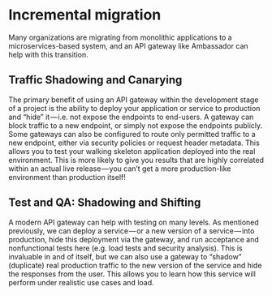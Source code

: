 # Incremental migration
Many organizations are migrating from monolithic applications to a microservices-based system, and an API gateway like Ambassador can help with this transition.

## Traffic Shadowing and Canarying
The primary benefit of using an API gateway within the development stage of a project is the ability to deploy your application or service to production and “hide” it — i.e. not expose the endpoints to end-users. A gateway can block traffic to a new endpoint, or simply not expose the endpoints publicly. Some gateways can also be configured to route only permitted traffic to a new endpoint, either via security policies or request header metadata. This allows you to test your walking skeleton application deployed into the real environment. This is more likely to give you results that are highly correlated within an actual live release — you can’t get a more production-like environment than production itself!

## Test and QA: Shadowing and Shifting
A modern API gateway can help with testing on many levels. As mentioned previously, we can deploy a service — or a new version of a service — into production, hide this deployment via the gateway, and run acceptance and nonfunctional tests here (e.g. load tests and security analysis). This is invaluable in and of itself, but we can also use a gateway to “shadow” (duplicate) real production traffic to the new version of the service and hide the responses from the user. This allows you to learn how this service will perform under realistic use cases and load.
